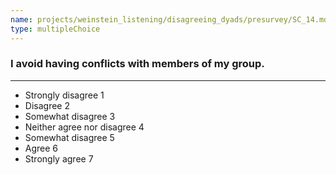 ```yaml
---
name: projects/weinstein_listening/disagreeing_dyads/presurvey/SC_14.md
type: multipleChoice
---
```


### I avoid having conflicts with members of my group.

---

- Strongly disagree 1
- Disagree 2
- Somewhat disagree 3
- Neither agree nor disagree 4
- Somewhat disagree 5
- Agree 6
- Strongly agree 7
